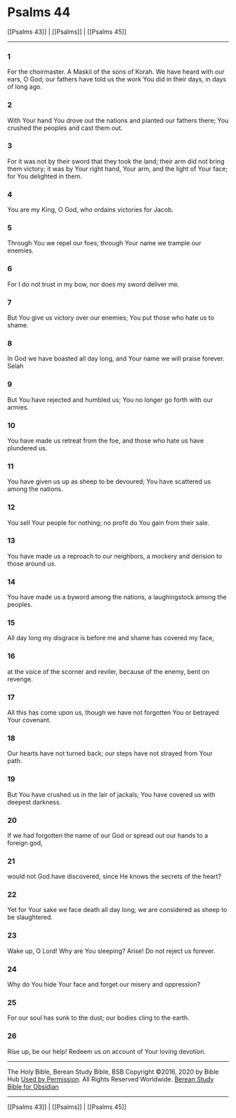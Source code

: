 # Psalms 44

[[Psalms 43]] | [[Psalms]] | [[Psalms 45]]

---

### 1
For the choirmaster. A Maskil of the sons of Korah. We have heard with our ears, O God; our fathers have told us the work You did in their days, in days of long ago.

### 2
With Your hand You drove out the nations and planted our fathers there; You crushed the peoples and cast them out.

### 3
For it was not by their sword that they took the land; their arm did not bring them victory; it was by Your right hand, Your arm, and the light of Your face; for You delighted in them.

### 4
You are my King, O God, who ordains victories for Jacob.

### 5
Through You we repel our foes; through Your name we trample our enemies.

### 6
For I do not trust in my bow, nor does my sword deliver me.

### 7
But You give us victory over our enemies; You put those who hate us to shame.

### 8
In God we have boasted all day long, and Your name we will praise forever. Selah

### 9
But You have rejected and humbled us; You no longer go forth with our armies.

### 10
You have made us retreat from the foe, and those who hate us have plundered us.

### 11
You have given us up as sheep to be devoured; You have scattered us among the nations.

### 12
You sell Your people for nothing; no profit do You gain from their sale.

### 13
You have made us a reproach to our neighbors, a mockery and derision to those around us.

### 14
You have made us a byword among the nations, a laughingstock among the peoples.

### 15
All day long my disgrace is before me and shame has covered my face,

### 16
at the voice of the scorner and reviler, because of the enemy, bent on revenge.

### 17
All this has come upon us, though we have not forgotten You or betrayed Your covenant.

### 18
Our hearts have not turned back; our steps have not strayed from Your path.

### 19
But You have crushed us in the lair of jackals; You have covered us with deepest darkness.

### 20
If we had forgotten the name of our God or spread out our hands to a foreign god,

### 21
would not God have discovered, since He knows the secrets of the heart?

### 22
Yet for Your sake we face death all day long; we are considered as sheep to be slaughtered.

### 23
Wake up, O Lord! Why are You sleeping? Arise! Do not reject us forever.

### 24
Why do You hide Your face and forget our misery and oppression?

### 25
For our soul has sunk to the dust; our bodies cling to the earth.

### 26
Rise up, be our help! Redeem us on account of Your loving devotion.

---

The Holy Bible, Berean Study Bible, BSB
Copyright ©2016, 2020 by Bible Hub
[Used by Permission](https://berean.bible/terms.htm). All Rights Reserved Worldwide.
[Berean Study Bible for Obsidian](https://github.com/gapmiss/berean-study-bible-for-obsidian)

---

[[Psalms 43]] | [[Psalms]] | [[Psalms 45]]

